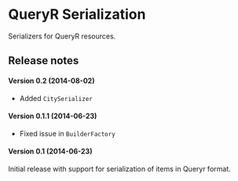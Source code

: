 # QueryR Serialization

Serializers for QueryR resources.

## Release notes

#### Version 0.2 (2014-08-02)

* Added `CitySerializer`

#### Version 0.1.1 (2014-06-23)

* Fixed issue in `BuilderFactory`

#### Version 0.1 (2014-06-23)

Initial release with support for serialization of items in Queryr format.
